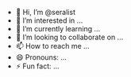 - 👋 Hi, I’m @seralist
- 👀 I’m interested in ...
- 🌱 I’m currently learning ...
- 💞️ I’m looking to collaborate on ...
- 📫 How to reach me ...
- 😄 Pronouns: ...
- ⚡ Fun fact: ...

<!---
seralist/seralist is a ✨ special ✨ repository because its `README.md` (this file) appears on your GitHub profile.
You can click the Preview link to take a look at your changes.
--->
